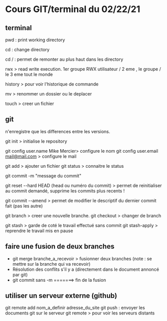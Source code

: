 # Cours GIT/terminal du 02/22/21

## terminal

pwd : print working directory

cd : change directory

cd / : permet de remonter au plus haut dans les directory

rwx > read write execution. 1er groupe RWX utilisateur / 2 eme , le groupe / le 3 eme tout le monde

history > pour voir l'historique de commande

mv > renommer un dossier ou le deplacer

touch > creer un fichier

## git

n'enregistre que les differences entre les versions.

git init > initialise le repository

git config user.name Mike Mercier> configure le nom
git config user.email mail@mail.com > configure le mail

git add > ajouter un fichier
git status > connaitre le status

git commit -m "message du commit"

git reset --hard HEAD (head ou numéro du commit) > permet de reinitialiser au commit demandé, supprime les commits plus recents !

git commit --amend > permet de modifier le descriptif du dernier commit fait (pas les autre)

git branch > creer une nouvelle branche.
git checkout > changer de branch

git stash > garde de coté le travail effectué sans commit
git stash-apply > reprendre le travail mis en pause

## faire une fusion de deux branches

- git merge branche_a_recevoir > fusionner deux branches (note : se mettre sur la branche qui va recevoir)
- Résolution des conflits s'il y a (directement dans le document annoncé par git)
- git commit sans -m
  =======> fin de la fusion

## utiliser un serveur externe (github)

git remote add nom_a_definir adresse_du_site
git push : envoyer les documents git sur le serveur
git remote > pour voir les serveurs distants
